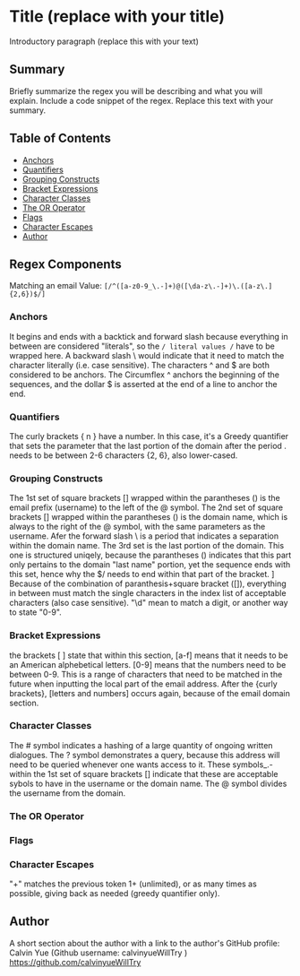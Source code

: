 # Title (replace with your title)

Introductory paragraph (replace this with your text)

## Summary

Briefly summarize the regex you will be describing and what you will explain. Include a code snippet of the regex. Replace this text with your summary.

## Table of Contents

- [Anchors](#anchors)
- [Quantifiers](#quantifiers)
- [Grouping Constructs](#grouping-constructs)
- [Bracket Expressions](#bracket-expressions)
- [Character Classes](#character-classes)
- [The OR Operator](#the-or-operator)
- [Flags](#flags)
- [Character Escapes](#character-escapes)
- [Author](#author)

## Regex Components
Matching an email Value: `[/^([a-z0-9_\.-]+)@([\da-z\.-]+)\.([a-z\.]{2,6})$/]`
### Anchors
It begins and ends with a backtick and forward slash because everything in between are considered "literals", so the `/ literal values /` have to be wrapped here.
A backward slash \ would indicate that it need to match the character literally (i.e. case sensitive).
The characters ^ and $ are both considered to be anchors.  The Circumflex ^ anchors the beginning of the sequences, and the dollar $ is asserted at the end of a line to anchor the end.
### Quantifiers
The curly brackets { n } have a number. In this case, it's a Greedy quantifier that sets the parameter that the last portion of the domain after the period . needs to be between 2-6 characters {2, 6}, also lower-cased.
### Grouping Constructs
The 1st set of square brackets [] wrapped within the parantheses () is the email prefix (username) to the left of the @ symbol. The 2nd set of square brackets [] wrapped within the parantheses () is the domain name, which is always to the right of the @ symbol, with the same parameters as the username. Afer the forward slash \ is a period that indicates a separation within the domain name. The 3rd set is the last portion of the domain. This one is structured uniqely, because the parantheses () indicates that this part only pertains to the domain "last name" portion, yet the sequence ends with this set, hence why the $/ needs to end within that part of the bracket. ] 
Because of the combination of paranthesis+square bracket ([]), everything in between must match the single characters in the index list of acceptable characters (also case sensitive). 
"\d" mean to match a digit, or another way to state "0-9". 
### Bracket Expressions
the brackets [ ] state that within this section, [a-f] means that it needs to be an American alphebetical letters. [0-9] means that the numbers need to be between 0-9.
This is a range of characters that need to be matched in the future when inputting the local part of the email address.
After the {curly brackets}, [letters and numbers] occurs again, because of the email domain section. 
### Character Classes
The # symbol indicates a hashing of a large quantity of ongoing written dialogues.
The ? symbol demonstrates a query, because this address will need to be queried whenever one wants access to it. 
These symbols_\.- within the 1st set of square brackets [] indicate that these are acceptable sybols to have in the username or the domain name. 
The @ symbol divides the username from the domain. 
### The OR Operator

### Flags

### Character Escapes
"+" matches the previous token 1+ (unlimited), or as many times as possible, giving back as needed (greedy quantifier only). 
## Author
A short section about the author with a link to the author's GitHub profile:
Calvin Yue 
(Github username: calvinyueWillTry )
https://github.com/calvinyueWillTry 